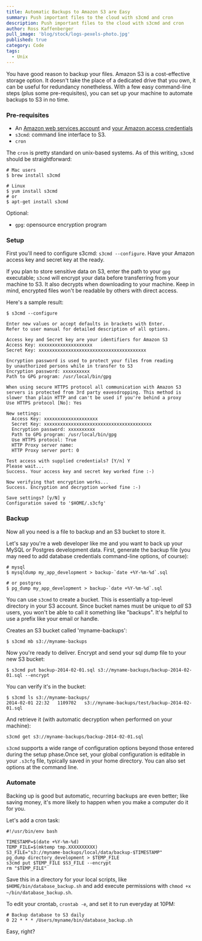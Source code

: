 ```yaml
---
title: Automatic Backups to Amazon S3 are Easy
summary: Push important files to the cloud with s3cmd and cron
description: Push important files to the cloud with s3cmd and cron
author: Ross Kaffenberger
pull_image: 'blog/stock/logs-pexels-photo.jpg'
published: true
category: Code
tags:
  - Unix
---
```


You have good reason to backup your files. Amazon S3 is a cost-effective storage option. It doesn't take the place of a dedicated drive that you own, it can be useful for redundancy nonetheless. With a few easy command-line steps (plus some pre-requisites), you can set up your machine to automate backups to S3 in no time.

### Pre-requisites

- An [Amazon web services account](http://aws.amazon.com/) and [your Amazon access credentials](http://aws.amazon.com/iam/)
- `s3cmd`: command line interface to S3.
- `cron`

The `cron` is pretty standard on unix-based systems. As of this writing, `s3cmd` should be straightforward:

```
# Mac users
$ brew install s3cmd

# Linux
$ yum install s3cmd
# or
$ apt-get install s3cmd
```

Optional:

- `gpg`: opensource encryption program

### Setup

First you'll need to configure s3cmd: `s3cmd --configure`. Have your Amazon access key and secret key at the ready.

If you plan to store sensitive data on S3, enter the path to your `gpg` executable; `s3cmd` will encrypt your data before transferring from your machine to S3. It also decrypts when downloading to your machine. Keep in mind, encrypted files won't be readable by others with direct access.

Here's a sample result:

```
$ s3cmd --configure

Enter new values or accept defaults in brackets with Enter.
Refer to user manual for detailed description of all options.

Access key and Secret key are your identifiers for Amazon S3
Access Key: xxxxxxxxxxxxxxxxxxxx
Secret Key: xxxxxxxxxxxxxxxxxxxxxxxxxxxxxxxxxxxxxxxx

Encryption password is used to protect your files from reading
by unauthorized persons while in transfer to S3
Encryption password: xxxxxxxxxx
Path to GPG program: /usr/local/bin/gpg

When using secure HTTPS protocol all communication with Amazon S3
servers is protected from 3rd party eavesdropping. This method is
slower than plain HTTP and can't be used if you're behind a proxy
Use HTTPS protocol [No]: Yes

New settings:
  Access Key: xxxxxxxxxxxxxxxxxxxx
  Secret Key: xxxxxxxxxxxxxxxxxxxxxxxxxxxxxxxxxxxxxxxx
  Encryption password: xxxxxxxxxx
  Path to GPG program: /usr/local/bin/gpg
  Use HTTPS protocol: True
  HTTP Proxy server name:
  HTTP Proxy server port: 0

Test access with supplied credentials? [Y/n] Y
Please wait...
Success. Your access key and secret key worked fine :-)

Now verifying that encryption works...
Success. Encryption and decryption worked fine :-)

Save settings? [y/N] y
Configuration saved to '$HOME/.s3cfg'
```

### Backup

Now all you need is a file to backup and an S3 bucket to store it.

Let's say you're a web developer like me and you want to back up your MySQL or Postgres development data. First, generate the backup file (you may need to add database credentials command-line options, of course):

```
# mysql
$ mysqldump my_app_development > backup-`date +%Y-%m-%d`.sql

# or postgres
$ pg_dump my_app_development > backup-`date +%Y-%m-%d`.sql
```

You can use `s3cmd` to create a bucket. This is essentially a top-level directory in your S3 account. Since bucket names must be unique to *all* S3 users, you won't be able to call it something like "backups". It's helpful to use a prefix like your email or handle.

Creates an S3 bucket called 'myname-backups':

```
$ s3cmd mb s3://myname-backups
```

Now you're ready to deliver. Encrypt and send your sql dump file to your new S3 bucket:

```
$ s3cmd put backup-2014-02-01.sql s3://myname-backups/backup-2014-02-01.sql --encrypt
```

You can verify it's in the bucket:

```
$ s3cmd ls s3://myname-backups/
2014-02-01 22:32   1109702   s3://myname-backups/test/backup-2014-02-01.sql
```

And retrieve it (with automatic decryption when performed on your machine):

```
s3cmd get s3://myname-backups/backup-2014-02-01.sql
```

`s3cmd` supports a wide range of configuration options beyond those entered during the setup phase.Once set, your global configuration is editable in your `.s3cfg` file, typically saved in your home directory. You can also set options at the command line.

### Automate

Backing up is good but automatic, recurring backups are even better; like saving money, it's more likely to happen when you make a computer do it for you.

Let's add a cron task:

```
#!/usr/bin/env bash

TIMESTAMP=$(date +%Y-%m-%d)
TEMP_FILE=$(mktemp tmp.XXXXXXXXXX)
S3_FILE="s3://myname-backups/local/data/backup-$TIMESTAMP"
pg_dump directory_development > $TEMP_FILE
s3cmd put $TEMP_FILE $S3_FILE --encrypt
rm "$TEMP_FILE"
```
Save this in a directory for your local scripts, like `$HOME/bin/database_backup.sh` and add execute permissions with `chmod +x ~/bin/database_backup.sh`.

To edit your crontab, `crontab -e`, and set it to run everyday at 10PM:

```
# Backup database to S3 daily
0 22 * * * /Users/myname/bin/database_backup.sh
```
Easy, right?
